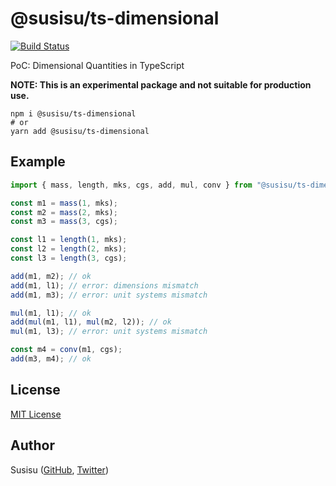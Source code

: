 # @susisu/ts-dimensional
[![Build Status](https://travis-ci.com/susisu/ts-dimensional.svg?branch=master)](https://travis-ci.com/susisu/ts-dimensional)

PoC: Dimensional Quantities in TypeScript

**NOTE: This is an experimental package and not suitable for production use.**

``` shell
npm i @susisu/ts-dimensional
# or
yarn add @susisu/ts-dimensional
```

## Example

``` typescript
import { mass, length, mks, cgs, add, mul, conv } from "@susisu/ts-dimensional";

const m1 = mass(1, mks);
const m2 = mass(2, mks);
const m3 = mass(3, cgs);

const l1 = length(1, mks);
const l2 = length(2, mks);
const l3 = length(3, cgs);

add(m1, m2); // ok
add(m1, l1); // error: dimensions mismatch
add(m1, m3); // error: unit systems mismatch

mul(m1, l1); // ok
add(mul(m1, l1), mul(m2, l2)); // ok
mul(m1, l3); // error: unit systems mismatch

const m4 = conv(m1, cgs);
add(m3, m4); // ok
```

## License

[MIT License](http://opensource.org/licenses/mit-license.php)

## Author

Susisu ([GitHub](https://github.com/susisu), [Twitter](https://twitter.com/susisu2413))
